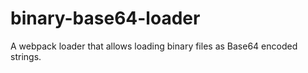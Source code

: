 # binary-base64-loader
A webpack loader that allows loading binary files as Base64 encoded strings.
